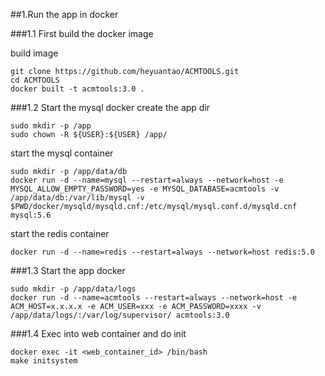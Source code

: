 ##1.Run the app in docker

###1.1 First build the docker image

build image
```
git clone https://github.com/heyuantao/ACMTOOLS.git
cd ACMTOOLS
docker built -t acmtools:3.0 .
```
###1.2 Start the mysql docker
create the app dir
```
sudo mkdir -p /app
sudo chown -R ${USER}:${USER} /app/
```
start the mysql container
```
sudo mkdir -p /app/data/db
docker run -d --name=mysql --restart=always --network=host -e MYSQL_ALLOW_EMPTY_PASSWORD=yes -e MYSQL_DATABASE=acmtools -v /app/data/db:/var/lib/mysql -v $PWD/docker/mysqld/mysqld.cnf:/etc/mysql/mysql.conf.d/mysqld.cnf mysql:5.6
```
start the redis container
```
docker run -d --name=redis --restart=always --network=host redis:5.0
```
###1.3 Start the app docker
```
sudo mkdir -p /app/data/logs
docker run -d --name=acmtools --restart=always --network=host -e ACM_HOST=x.x.x.x -e ACM_USER=xxx -e ACM_PASSWORD=xxxx -v /app/data/logs/:/var/log/supervisor/ acmtools:3.0
```
###1.4 Exec into web container and do init
```
docker exec -it <web_container_id> /bin/bash   
make initsystem
```
